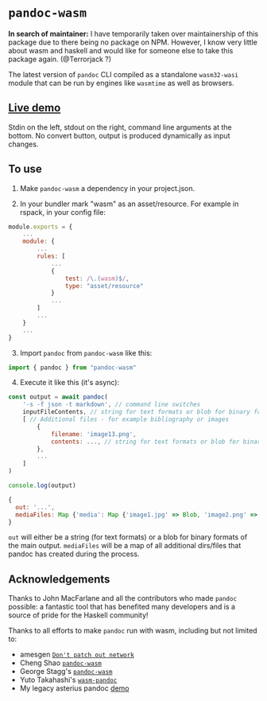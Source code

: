 # `pandoc-wasm`

**In search of maintainer:** I have temporarily taken over maintainership of this package due to there being no package on NPM. However, I know very little about wasm and haskell and would like for someone else to take this package again. (@Terrorjack ?)


The latest version of `pandoc` CLI compiled as a standalone
`wasm32-wasi` module that can be run by engines like `wasmtime` as
well as browsers.

## [Live demo](https://johanneswilm.github.io/pandoc-wasm)

Stdin on the left, stdout on the right, command line arguments at the
bottom. No convert button, output is produced dynamically as input
changes.


## To use

1. Make `pandoc-wasm` a dependency in your project.json.

2. In your bundler mark "wasm" as an asset/resource. For example in rspack, in your config file:

```js
module.exports = {
    ...
    module: {
        ...
        rules: [
            ...
            {
                test: /\.(wasm)$/,
                type: "asset/resource"
            }
            ...
        ]
        ...
    }
    ...
}
```

3. Import `pandoc` from `pandoc-wasm` like this:

```js
import { pandoc } from "pandoc-wasm"
```

4. Execute it like this (it's async):

```js
const output = await pandoc(
    '-s -f json -t markdown', // command line switches
    inputFileContents, // string for text formats or blob for binary formats
    [ // Additional files - for example bibliography or images
        {
            filename: 'image13.png',
            contents: ..., // string for text formats or blob for binary formats
        },
        ...
    ]
)

console.log(output)

{
  out: '...',
  mediaFiles: Map {'media': Map {'image1.jpg' => Blob, 'image2.png' => Blob, ...}}
}

```

`out` will either be a string (for text formats) or a blob for binary formats of the main output. `mediaFiles` will be a map of all additional dirs/files that pandoc has created during the process.

## Acknowledgements

Thanks to John MacFarlane and all the contributors who made `pandoc`
possible: a fantastic tool that has benefited many developers and is a
source of pride for the Haskell community!

Thanks to all efforts to make `pandoc` run with wasm, including but not limited to:

- amesgen [`Don't patch out network`](https://github.com/haskell-wasm/pandoc/pull/1)
- Cheng Shao [`pandoc-wasm`](https://github.com/tweag/pandoc-wasm)
- George Stagg's [`pandoc-wasm`](https://github.com/georgestagg/pandoc-wasm)
- Yuto Takahashi's [`wasm-pandoc`](https://github.com/y-taka-23/wasm-pandoc)
- My legacy asterius pandoc [demo](https://asterius.netlify.app/demo/pandoc/pandoc.html)
